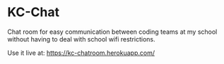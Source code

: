 # KC-Chat
Chat room for easy communication between coding teams at my school without having to deal with school wifi restrictions.

Use it live at:
https://kc-chatroom.herokuapp.com/
